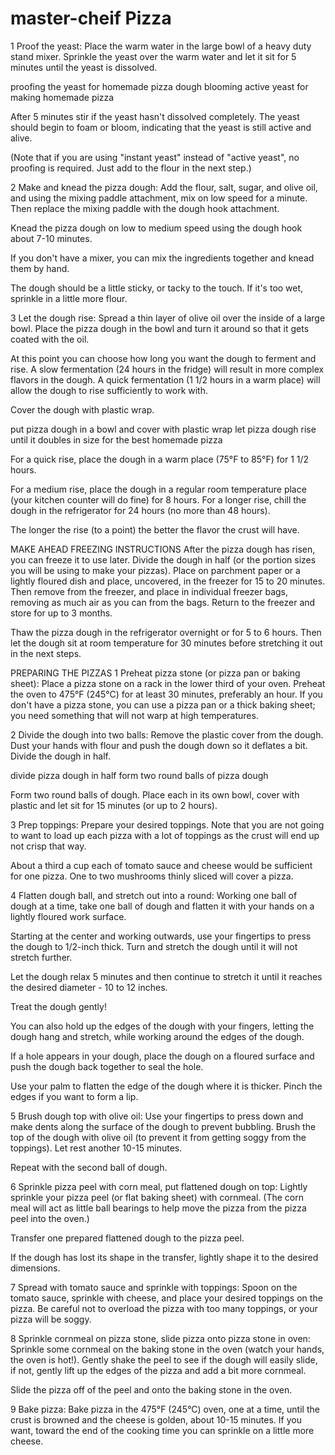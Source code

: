 # master-cheif Pizza
1 Proof the yeast: Place the warm water in the large bowl of a heavy duty stand mixer. Sprinkle the yeast over the warm water and let it sit for 5 minutes until the yeast is dissolved.

proofing the yeast for homemade pizza dough blooming active yeast for making homemade pizza

After 5 minutes stir if the yeast hasn't dissolved completely. The yeast should begin to foam or bloom, indicating that the yeast is still active and alive.

(Note that if you are using "instant yeast" instead of "active yeast", no proofing is required. Just add to the flour in the next step.)

2 Make and knead the pizza dough: Add the flour, salt, sugar, and olive oil, and using the mixing paddle attachment, mix on low speed for a minute. Then replace the mixing paddle with the dough hook attachment.

Knead the pizza dough on low to medium speed using the dough hook about 7-10 minutes.

If you don't have a mixer, you can mix the ingredients together and knead them by hand.

The dough should be a little sticky, or tacky to the touch. If it's too wet, sprinkle in a little more flour.

3 Let the dough rise: Spread a thin layer of olive oil over the inside of a large bowl. Place the pizza dough in the bowl and turn it around so that it gets coated with the oil.

At this point you can choose how long you want the dough to ferment and rise. A slow fermentation (24 hours in the fridge) will result in more complex flavors in the dough. A quick fermentation (1 1/2 hours in a warm place) will allow the dough to rise sufficiently to work with.

Cover the dough with plastic wrap.

put pizza dough in a bowl and cover with plastic wrap let pizza dough rise until it doubles in size for the best homemade pizza

For a quick rise, place the dough in a warm place (75°F to 85°F) for 1 1/2 hours.

For a medium rise, place the dough in a regular room temperature place (your kitchen counter will do fine) for 8 hours. For a longer rise, chill the dough in the refrigerator for 24 hours (no more than 48 hours).

The longer the rise (to a point) the better the flavor the crust will have.

MAKE AHEAD FREEZING INSTRUCTIONS
After the pizza dough has risen, you can freeze it to use later. Divide the dough in half (or the portion sizes you will be using to make your pizzas). Place on parchment paper or a lightly floured dish and place, uncovered, in the freezer for 15 to 20 minutes. Then remove from the freezer, and place in individual freezer bags, removing as much air as you can from the bags. Return to the freezer and store for up to 3 months.

Thaw the pizza dough in the refrigerator overnight or for 5 to 6 hours. Then let the dough sit at room temperature for 30 minutes before stretching it out in the next steps.

PREPARING THE PIZZAS
1 Preheat pizza stone (or pizza pan or baking sheet): Place a pizza stone on a rack in the lower third of your oven. Preheat the oven to 475°F (245°C) for at least 30 minutes, preferably an hour. If you don't have a pizza stone, you can use a pizza pan or a thick baking sheet; you need something that will not warp at high temperatures.

2 Divide the dough into two balls: Remove the plastic cover from the dough. Dust your hands with flour and push the dough down so it deflates a bit. Divide the dough in half.

divide pizza dough in half form two round balls of pizza dough

Form two round balls of dough. Place each in its own bowl, cover with plastic and let sit for 15 minutes (or up to 2 hours).

3 Prep toppings: Prepare your desired toppings. Note that you are not going to want to load up each pizza with a lot of toppings as the crust will end up not crisp that way.

About a third a cup each of tomato sauce and cheese would be sufficient for one pizza. One to two mushrooms thinly sliced will cover a pizza.

4 Flatten dough ball, and stretch out into a round: Working one ball of dough at a time, take one ball of dough and flatten it with your hands on a lightly floured work surface.

Starting at the center and working outwards, use your fingertips to press the dough to 1/2-inch thick. Turn and stretch the dough until it will not stretch further.



Let the dough relax 5 minutes and then continue to stretch it until it reaches the desired diameter - 10 to 12 inches.

Treat the dough gently!

You can also hold up the edges of the dough with your fingers, letting the dough hang and stretch, while working around the edges of the dough.

If a hole appears in your dough, place the dough on a floured surface and push the dough back together to seal the hole.

Use your palm to flatten the edge of the dough where it is thicker. Pinch the edges if you want to form a lip.

5 Brush dough top with olive oil: Use your fingertips to press down and make dents along the surface of the dough to prevent bubbling. Brush the top of the dough with olive oil (to prevent it from getting soggy from the toppings). Let rest another 10-15 minutes.

Repeat with the second ball of dough.

6 Sprinkle pizza peel with corn meal, put flattened dough on top: Lightly sprinkle your pizza peel (or flat baking sheet) with cornmeal. (The corn meal will act as little ball bearings to help move the pizza from the pizza peel into the oven.)

Transfer one prepared flattened dough to the pizza peel.

 

If the dough has lost its shape in the transfer, lightly shape it to the desired dimensions.

7 Spread with tomato sauce and sprinkle with toppings: Spoon on the tomato sauce, sprinkle with cheese, and place your desired toppings on the pizza. Be careful not to overload the pizza with too many toppings, or your pizza will be soggy.

 

8 Sprinkle cornmeal on pizza stone, slide pizza onto pizza stone in oven: Sprinkle some cornmeal on the baking stone in the oven (watch your hands, the oven is hot!). Gently shake the peel to see if the dough will easily slide, if not, gently lift up the edges of the pizza and add a bit more cornmeal.

Slide the pizza off of the peel and onto the baking stone in the oven.



9 Bake pizza: Bake pizza in the 475°F (245°C) oven, one at a time, until the crust is browned and the cheese is golden, about 10-15 minutes. If you want, toward the end of the cooking time you can sprinkle on a little more cheese.